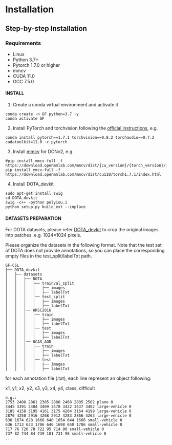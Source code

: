 # Installation
## Step-by-step Installation
### Requirements
* Linux
* Python 3.7+
* Pytorch 1.7.0 or higher
* mmcv
* CUDA 11.0
* GCC 7.5.0

####  INSTALL
1. Create a conda virtual environment and activate it

```
conda create -n GF python=3.7 -y
conda activate GF
```

2. Install PyTorch and torchvision following the [official instructions](https://pytorch.org/), e.g.

`conda install pytorch==1.7.1 torchvision==0.8.2 torchaudio==0.7.2 cudatoolkit=11.0 -c pytorch`

3. Install [mmcv](https://github.com/open-mmlab/mmcv) for DCNv2, e.g.

```
#pip install mmcv-full -f https://download.openmmlab.com/mmcv/dist/{cu_version}/{torch_version}/index.html
pip install mmcv-full -f https://download.openmmlab.com/mmcv/dist/cu110/torch1.7.1/index.html
```

4. Install DOTA_devkit

```
sudo apt-get install swig
cd DOTA_devkit
swig -c++ -python polyiou.i
python setup.py build_ext --inplace
```
#### DATASETS PREPARATION
For DOTA datasets, please refer [DOTA_devkit](https://github.com/CAPTAIN-WHU/DOTA_devkit) to crop the original images into patches. e.g. 1024×1024 pixels.

Please organize the datasets in the following format. Note that the test set of DOTA does not provide annotations, so you can place the corresponding empty files in the test_split/labelTxt path.
 
```
GF-CSL
├── DOTA_devkit
│   ├── datasets
│   │   ├── DOTA
│   │   │   ├── trainval_split
│   │   │   │   ├── images
│   │   │   │   ├── labelTxt
│   │   │   │── test_split
│   │   │   │   ├── images
│   │   │   │   ├── labelTxt
│   │   │── HRSC2016
│   │   │   │── train
│   │   │   │   ├── images
│   │   │   │   ├── labelTxt
│   │   │   │── test
│   │   │   │   ├── images
│   │   │   │   ├── labelTxt
│   │   │── UCAS_AOD
│   │   │   │── train
│   │   │   │   ├── images
│   │   │   │   ├── labelTxt
│   │   │   │── test
│   │   │   │   ├── images
│   │   │   │   ├── labelTxt
```

for each annotation file (.txt), each line represent an object following:

x1, y1, x2, y2, x3, y3, x4, y4, class, difficult

```
e.g.:
2753 2408 2861 2385 2888 2468 2805 2502 plane 0
3445 3391 3484 3409 3478 3422 3437 3402 large-vehicle 0
3185 4158 3195 4161 3175 4204 3164 4199 large-vehicle 0
2870 4250 2916 4268 2912 4283 2866 4263 large-vehicle 0
630 1674 628 1666 640 1654 644 1666 small-vehicle 0
636 1713 633 1706 646 1698 650 1706 small-vehicle 0
717 76 726 78 722 95 714 90 small-vehicle 0
737 82 744 84 739 101 731 98 small-vehicle 0
...
```
